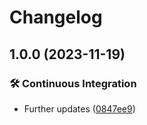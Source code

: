 # Changelog

## 1.0.0 (2023-11-19)


### 🛠️ Continuous Integration

* Further updates ([0847ee9](https://github.com/SachsenspieltCoding/montimus/commit/0847ee9f8acdfcbe610dea2b63aca0a20a9a9786))
